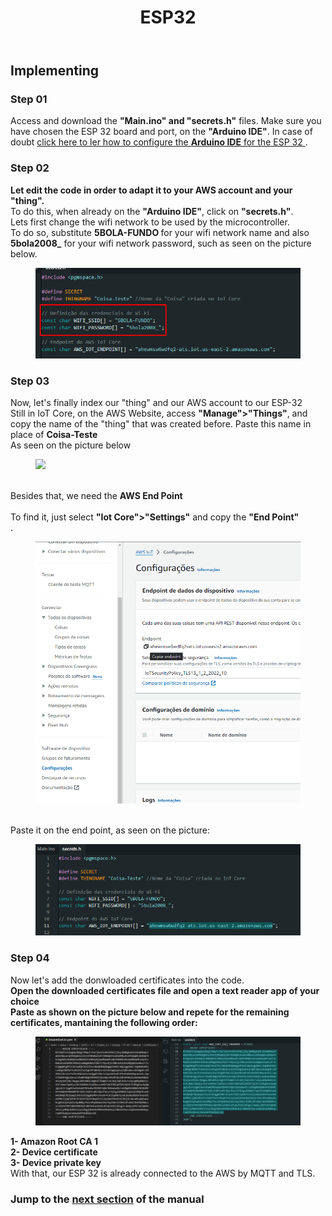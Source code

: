 
<!DOCTYPE html>
<html lang="pt-BR">
<head>
<meta charset="UTF-8">
</head>
<body>
<header>
  <h1>ESP32</h1>
</header>
<main>
  <section>
    <h2>Implementing</h2>
    <article>
      <h3>Step 01</h3>
      <p>
        Access and download the  <strong>"Main.ino" and "secrets.h"</strong> files.
        Make sure you have chosen the ESP 32 board and port, on the <strong>"Arduino IDE"</strong>. In case of doubt <a href="https://www.youtube.com/watch?v=ROkhP5oWRUU"> click here to ler how to configure the <strong>Arduino IDE</strong> for the ESP 32 </a>. <br>
      </p>
    </article>
    <article>
      <h3>Step 02</h3>
      <p>
       <strong>Let edit the code in order to adapt it to your AWS account and your "thing".</strong> <br>
        To do this, when already on the <strong>"Arduino IDE"</strong>, click on <strong>"secrets.h"</strong>.
        <br>Lets first change the wifi network to be used by the microcontroller.<br>
        To do so, substitute <strong>5BOLA-FUNDO </strong> for your wifi network name and also <strong>5bola2008_</strong> for your wifi network password, such as seen on the picture below.
        <figure>
        <img src="https://github.com/Thiago5B/Projeto_IoT-SE/blob/main/img/esp_1.png">
        </figure>        
      </p>
      <h3>Step 03</h3>
      <p>
        Now, let's finally index our "thing" and our AWS account to our ESP-32<br> 
        Still in IoT Core, on the AWS Website, access <strong>"Manage">"Things"</strong>, and copy the name of the "thing" that was created before. Paste this name in place of <strong> Coisa-Teste </strong> <br>
        As seen on the picture below
        <figure>
        <img src="https://github.com/Thiago5B/Projeto_IoT-SE/blob/main/img/esp_2.png">
        </figure>
        <br>Besides that, we need the <strong>AWS End Point</strong> <br>
        <br> To find it, just select <strong>"Iot Core">"Settings"</strong> and copy the <strong>"End Point"</strong><br>.
        <figure>
        <img src="https://github.com/Thiago5B/Projeto_IoT-SE/blob/main/img/esp_3.png">
        </figure>
        <br>Paste it on the end point, as seen on the picture:<br>
         <figure>
        <img src="https://github.com/Thiago5B/Projeto_IoT-SE/blob/main/img/esp_4.png">
        </figure>
      </p>
      <h3>Step 04</h3>
      <p>
        Now let's add the donwloaded certificates into the code.
        <br><strong>Open the downloaded certificates file and open a text reader app of your choice</strong><br>
        <strong> Paste as shown on the picture below and repete for the remaining certificates, mantaining the following order: </strong> <br>
        <figure>
        <img src="https://github.com/Thiago5B/Projeto_IoT-SE/blob/main/img/esp_5.png">
        </figure>
        <strong>1- Amazon Root CA 1</strong><br>
        <strong>2- Device certificate</strong><br>
        <strong>3- Device private key</strong><br>
     With that, our ESP 32 is already connected to the AWS by MQTT and TLS.        
      </p>
    </article>
    <h3>Jump to the <a href=""><strong>next section</a></strong> of the manual</h3>
  </section>
</main>
</body>
</html>
